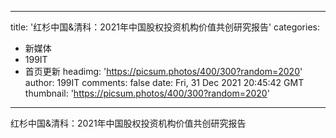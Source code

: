 
---
title: '红杉中国&清科：2021年中国股权投资机构价值共创研究报告'
categories: 
 - 新媒体
 - 199IT
 - 首页更新
headimg: 'https://picsum.photos/400/300?random=2020'
author: 199IT
comments: false
date: Fri, 31 Dec 2021 20:45:42 GMT
thumbnail: 'https://picsum.photos/400/300?random=2020'
---

<div>   
红杉中国&清科：2021年中国股权投资机构价值共创研究报告  
</div>
            